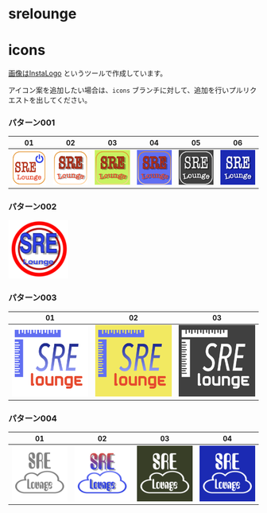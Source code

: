 # srelounge

# icons

[画像はInstaLogo](https://itunes.apple.com/jp/app/instalogo-%E3%83%AD%E3%82%B4%E3%82%AF%E3%83%AA%E3%82%A8%E3%83%BC%E3%82%BF%E3%83%BC-%E3%83%A1%E3%83%BC%E3%82%AB%E3%83%BC/id576443892?mt=8) というツールで作成しています。

アイコン案を追加したい場合は、`icons` ブランチに対して、追加を行いプルリクエストを出してください。

### パターン001

| 01  | 02 | 03 | 04 | 05 | 06 |
| --- | --- | --- | --- | --- | --- |
| ![](https://raw.githubusercontent.com/san-tak/srelounge/icons/SRE001-01.png)| ![](https://raw.githubusercontent.com/san-tak/srelounge/icons/SRE001-02.png)|![](https://raw.githubusercontent.com/san-tak/srelounge/icons/SRE001-03.png)|![](https://raw.githubusercontent.com/san-tak/srelounge/icons/SRE001-04.png)|![](https://raw.githubusercontent.com/san-tak/srelounge/icons/SRE001-05.png)|![](https://raw.githubusercontent.com/san-tak/srelounge/icons/SRE001-06.png)| 

### パターン002

<img src="https://raw.githubusercontent.com/san-tak/srelounge/icons/SRE002-01.png" width="120px">

### パターン003

| 01  | 02 | 03 |
| --- | --- | --- |
| ![](https://raw.githubusercontent.com/san-tak/srelounge/icons/SRE003-01.png)| ![](https://raw.githubusercontent.com/san-tak/srelounge/icons/SRE003-02.png)|![](https://raw.githubusercontent.com/san-tak/srelounge/icons/SRE003-03.png)|

### パターン004

| 01  | 02 | 03 | 04 |
| --- | --- | --- | --- |
| ![](https://raw.githubusercontent.com/san-tak/srelounge/icons/SRE004-01.png)| ![](https://raw.githubusercontent.com/san-tak/srelounge/icons/SRE004-02.png)|![](https://raw.githubusercontent.com/san-tak/srelounge/icons/SRE004-03.png)|![](https://raw.githubusercontent.com/san-tak/srelounge/icons/SRE004-04.png)|